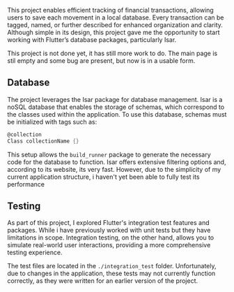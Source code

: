 This project enables efficient tracking of financial transactions, allowing users to save each movement in a local database. Every transaction can be tagged, named, or further described for enhanced organization and clarity.
Although simple in its design, this project gave me the opportunity to start working with Flutter’s database packages, particularly Isar.

This project is not done yet, it has still more work to do.
The main page is stil empty and some bug are present, but now is in a usable form.

## Database

The project leverages the Isar package for database management. Isar is a noSQL database that enables the storage of schemas, which correspond to the classes used within the application. To use this database, schemas must be initialized with tags such as:
```dart
@collection
Class collectionName {}
```
This setup allows the ``build_runner`` package to generate the necessary code for the database to function. 
Isar offers extensive filtering options and, according to its website, its very fast. However, due to the simplicity of my current application structure, i haven't yet been able to fully test its performance



## Testing

As part of this project, I explored Flutter's integration test features and packages. While i have previously worked with unit tests but they have limitations in scope. Integration testing, on the other hand, allows you to simulate real-world user interactions, providing a more comprehensive testing experience.

The test files are located in the ``./integration_test`` folder. Unfortunately, due to changes in the application, these tests may not currently function correctly, as they were written for an earlier version of the project.


